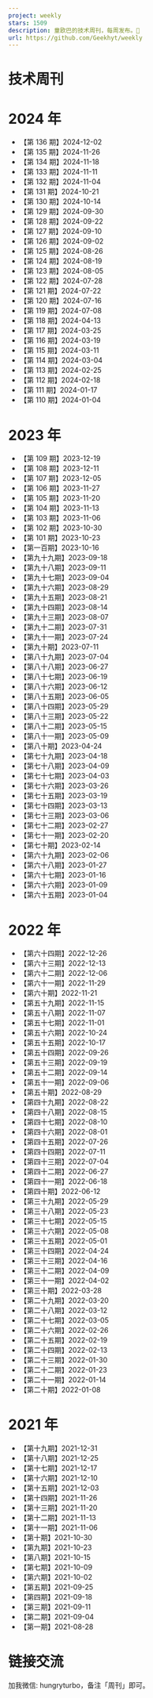 ```yaml
---
project: weekly
stars: 1509
description: 童欧巴的技术周刊，每周发布。🌰
url: https://github.com/Geekhyt/weekly
---
```


技术周刊
====

2024 年
======

-   【第 136 期】2024-12-02
-   【第 135 期】2024-11-26
-   【第 134 期】2024-11-18
-   【第 133 期】2024-11-11
-   【第 132 期】2024-11-04
-   【第 131 期】2024-10-21
-   【第 130 期】2024-10-14
-   【第 129 期】2024-09-30
-   【第 128 期】2024-09-22
-   【第 127 期】2024-09-10
-   【第 126 期】2024-09-02
-   【第 125 期】2024-08-26
-   【第 124 期】2024-08-19
-   【第 123 期】2024-08-05
-   【第 122 期】2024-07-28
-   【第 121 期】2024-07-22
-   【第 120 期】2024-07-16
-   【第 119 期】2024-07-08
-   【第 118 期】2024-04-13
-   【第 117 期】2024-03-25
-   【第 116 期】2024-03-19
-   【第 115 期】2024-03-11
-   【第 114 期】2024-03-04
-   【第 113 期】2024-02-25
-   【第 112 期】2024-02-18
-   【第 111 期】2024-01-17
-   【第 110 期】2024-01-04

2023 年
======

-   【第 109 期】2023-12-19
-   【第 108 期】2023-12-11
-   【第 107 期】2023-12-05
-   【第 106 期】2023-11-27
-   【第 105 期】2023-11-20
-   【第 104 期】2023-11-13
-   【第 103 期】2023-11-06
-   【第 102 期】2023-10-30
-   【第 101 期】2023-10-23
-   【第一百期】2023-10-16
-   【第九十九期】2023-09-18
-   【第九十八期】2023-09-11
-   【第九十七期】2023-09-04
-   【第九十六期】2023-08-29
-   【第九十五期】2023-08-21
-   【第九十四期】2023-08-14
-   【第九十三期】2023-08-07
-   【第九十二期】2023-07-31
-   【第九十一期】2023-07-24
-   【第九十期】2023-07-11
-   【第八十九期】2023-07-04
-   【第八十八期】2023-06-27
-   【第八十七期】2023-06-19
-   【第八十六期】2023-06-12
-   【第八十五期】2023-06-05
-   【第八十四期】2023-05-29
-   【第八十三期】2023-05-22
-   【第八十二期】2023-05-15
-   【第八十一期】2023-05-09
-   【第八十期】2023-04-24
-   【第七十九期】2023-04-18
-   【第七十八期】2023-04-09
-   【第七十七期】2023-04-03
-   【第七十六期】2023-03-26
-   【第七十五期】2023-03-19
-   【第七十四期】2023-03-13
-   【第七十三期】2023-03-06
-   【第七十二期】2023-02-27
-   【第七十一期】2023-02-20
-   【第七十期】2023-02-14
-   【第六十九期】2023-02-06
-   【第六十八期】2023-01-27
-   【第六十七期】2023-01-16
-   【第六十六期】2023-01-09
-   【第六十五期】2023-01-04

2022 年
======

-   【第六十四期】2022-12-26
-   【第六十三期】2022-12-13
-   【第六十二期】2022-12-06
-   【第六十一期】2022-11-29
-   【第六十期】2022-11-21
-   【第五十九期】2022-11-15
-   【第五十八期】2022-11-07
-   【第五十七期】2022-11-01
-   【第五十六期】2022-10-24
-   【第五十五期】2022-10-17
-   【第五十四期】2022-09-26
-   【第五十三期】2022-09-19
-   【第五十二期】2022-09-14
-   【第五十一期】2022-09-06
-   【第五十期】2022-08-29
-   【第四十九期】2022-08-22
-   【第四十八期】2022-08-15
-   【第四十七期】2022-08-10
-   【第四十六期】2022-08-01
-   【第四十五期】2022-07-26
-   【第四十四期】2022-07-11
-   【第四十三期】2022-07-04
-   【第四十二期】2022-06-27
-   【第四十一期】2022-06-18
-   【第四十期】2022-06-12
-   【第三十九期】2022-05-29
-   【第三十八期】2022-05-23
-   【第三十七期】2022-05-15
-   【第三十六期】2022-05-08
-   【第三十五期】2022-05-01
-   【第三十四期】2022-04-24
-   【第三十三期】2022-04-16
-   【第三十二期】2022-04-09
-   【第三十一期】2022-04-02
-   【第三十期】2022-03-28
-   【第二十九期】2022-03-20
-   【第二十八期】2022-03-12
-   【第二十七期】2022-03-05
-   【第二十六期】2022-02-26
-   【第二十五期】2022-02-19
-   【第二十四期】2022-02-13
-   【第二十三期】2022-01-30
-   【第二十二期】2022-01-23
-   【第二十一期】2022-01-14
-   【第二十期】2022-01-08

2021 年
======

-   【第十九期】2021-12-31
-   【第十八期】2021-12-25
-   【第十七期】2021-12-17
-   【第十六期】2021-12-10
-   【第十五期】2021-12-03
-   【第十四期】2021-11-26
-   【第十三期】2021-11-20
-   【第十二期】2021-11-13
-   【第十一期】2021-11-06
-   【第十期】2021-10-30
-   【第九期】2021-10-23
-   【第八期】2021-10-15
-   【第七期】2021-10-09
-   【第六期】2021-10-02
-   【第五期】2021-09-25
-   【第四期】2021-09-18
-   【第三期】2021-09-11
-   【第二期】2021-09-04
-   【第一期】2021-08-28

链接交流
====

加我微信: hungryturbo，备注「周刊」即可。
